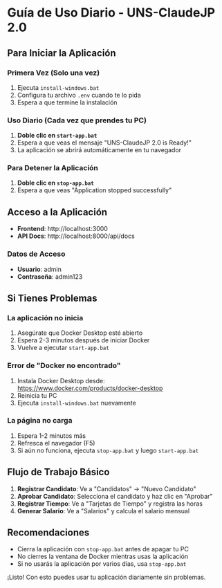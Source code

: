 # Guía de Uso Diario - UNS-ClaudeJP 2.0

## Para Iniciar la Aplicación

### Primera Vez (Solo una vez)
1. Ejecuta `install-windows.bat`
2. Configura tu archivo `.env` cuando te lo pida
3. Espera a que termine la instalación

### Uso Diario (Cada vez que prendes tu PC)
1. **Doble clic en `start-app.bat`**
2. Espera a que veas el mensaje "UNS-ClaudeJP 2.0 is Ready!"
3. La aplicación se abrirá automáticamente en tu navegador

### Para Detener la Aplicación
1. **Doble clic en `stop-app.bat`**
2. Espera a que veas "Application stopped successfully"

## Acceso a la Aplicación

- **Frontend**: http://localhost:3000
- **API Docs**: http://localhost:8000/api/docs

### Datos de Acceso
- **Usuario**: admin
- **Contraseña**: admin123

## Si Tienes Problemas

### La aplicación no inicia
1. Asegúrate que Docker Desktop esté abierto
2. Espera 2-3 minutos después de iniciar Docker
3. Vuelve a ejecutar `start-app.bat`

### Error de "Docker no encontrado"
1. Instala Docker Desktop desde: https://www.docker.com/products/docker-desktop
2. Reinicia tu PC
3. Ejecuta `install-windows.bat` nuevamente

### La página no carga
1. Espera 1-2 minutos más
2. Refresca el navegador (F5)
3. Si aún no funciona, ejecuta `stop-app.bat` y luego `start-app.bat`

## Flujo de Trabajo Básico

1. **Registrar Candidato**: Ve a "Candidatos" → "Nuevo Candidato"
2. **Aprobar Candidato**: Selecciona el candidato y haz clic en "Aprobar"
3. **Registrar Tiempo**: Ve a "Tarjetas de Tiempo" y registra las horas
4. **Generar Salario**: Ve a "Salarios" y calcula el salario mensual

## Recomendaciones

- Cierra la aplicación con `stop-app.bat` antes de apagar tu PC
- No cierres la ventana de Docker mientras usas la aplicación
- Si no usarás la aplicación por varios días, usa `stop-app.bat`

¡Listo! Con esto puedes usar tu aplicación diariamente sin problemas.